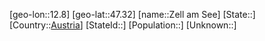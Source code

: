 ﻿---
location: [47.32,12.8]
type: City
tags:
- geo/City


SpocWebEntityId: 35804
isDeleted: false
confidential: public

---
[geo-lon::12.8]
[geo-lat::47.32]
[name::Zell am See]
[State::]
[Country::[Austria](geo/Continent/Europe/Austria.md)]
[StateId::]
[Population::]
[Unknown::]

